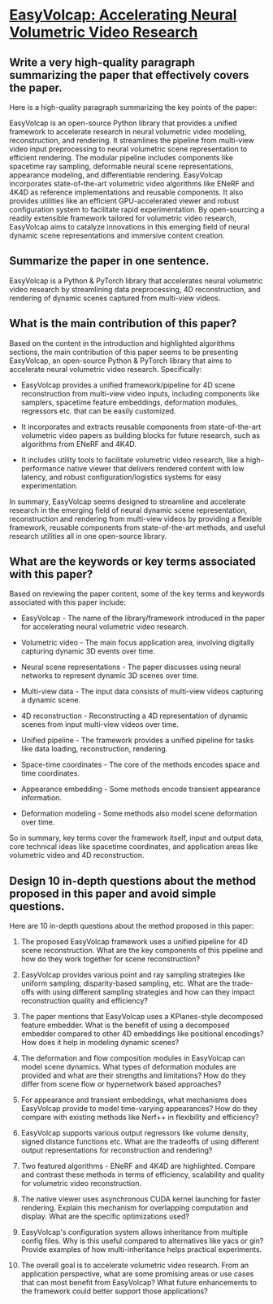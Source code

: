 # [EasyVolcap: Accelerating Neural Volumetric Video Research](https://arxiv.org/abs/2312.06575)

## Write a very high-quality paragraph summarizing the paper that effectively covers the paper.

 Here is a high-quality paragraph summarizing the key points of the paper:

EasyVolcap is an open-source Python library that provides a unified framework to accelerate research in neural volumetric video modeling, reconstruction, and rendering. It streamlines the pipeline from multi-view video input preprocessing to neural volumetric scene representation to efficient rendering. The modular pipeline includes components like spacetime ray sampling, deformable neural scene representations, appearance modeling, and differentiable rendering. EasyVolcap incorporates state-of-the-art volumetric video algorithms like ENeRF and 4K4D as reference implementations and reusable components. It also provides utilities like an efficient GPU-accelerated viewer and robust configuration system to facilitate rapid experimentation. By open-sourcing a readily extensible framework tailored for volumetric video research, EasyVolcap aims to catalyze innovations in this emerging field of neural dynamic scene representations and immersive content creation.


## Summarize the paper in one sentence.

 EasyVolcap is a Python & PyTorch library that accelerates neural volumetric video research by streamlining data preprocessing, 4D reconstruction, and rendering of dynamic scenes captured from multi-view videos.


## What is the main contribution of this paper?

 Based on the content in the introduction and highlighted algorithms sections, the main contribution of this paper seems to be presenting EasyVolcap, an open-source Python & PyTorch library that aims to accelerate neural volumetric video research. Specifically:

- EasyVolcap provides a unified framework/pipeline for 4D scene reconstruction from multi-view video inputs, including components like samplers, spacetime feature embeddings, deformation modules, regressors etc. that can be easily customized.

- It incorporates and extracts reusable components from state-of-the-art volumetric video papers as building blocks for future research, such as algorithms from ENeRF and 4K4D.

- It includes utility tools to facilitate volumetric video research, like a high-performance native viewer that delivers rendered content with low latency, and robust configuration/logistics systems for easy experimentation. 

In summary, EasyVolcap seems designed to streamline and accelerate research in the emerging field of neural dynamic scene representation, reconstruction and rendering from multi-view videos by providing a flexible framework, reusable components from state-of-the-art methods, and useful research utilities all in one open-source library.


## What are the keywords or key terms associated with this paper?

 Based on reviewing the paper content, some of the key terms and keywords associated with this paper include:

- EasyVolcap - The name of the library/framework introduced in the paper for accelerating neural volumetric video research.

- Volumetric video - The main focus application area, involving digitally capturing dynamic 3D events over time.

- Neural scene representations - The paper discusses using neural networks to represent dynamic 3D scenes over time.

- Multi-view data - The input data consists of multi-view videos capturing a dynamic scene.

- 4D reconstruction - Reconstructing a 4D representation of dynamic scenes from input multi-view videos over time.  

- Unified pipeline - The framework provides a unified pipeline for tasks like data loading, reconstruction, rendering.

- Space-time coordinates - The core of the methods encodes space and time coordinates.

- Appearance embedding - Some methods encode transient appearance information.

- Deformation modeling - Some methods also model scene deformation over time.

So in summary, key terms cover the framework itself, input and output data, core technical ideas like spacetime coordinates, and application areas like volumetric video and 4D reconstruction.


## Design 10 in-depth questions about the method proposed in this paper and avoid simple questions.

 Here are 10 in-depth questions about the method proposed in this paper:

1. The proposed EasyVolcap framework uses a unified pipeline for 4D scene reconstruction. What are the key components of this pipeline and how do they work together for scene reconstruction?

2. EasyVolcap provides various point and ray sampling strategies like uniform sampling, disparity-based sampling, etc. What are the trade-offs with using different sampling strategies and how can they impact reconstruction quality and efficiency?  

3. The paper mentions that EasyVolcap uses a KPlanes-style decomposed feature embedder. What is the benefit of using a decomposed embedder compared to other 4D embeddings like positional encodings? How does it help in modeling dynamic scenes?

4. The deformation and flow composition modules in EasyVolcap can model scene dynamics. What types of deformation modules are provided and what are their strengths and limitations? How do they differ from scene flow or hypernetwork based approaches?

5. For appearance and transient embeddings, what mechanisms does EasyVolcap provide to model time-varying appearances? How do they compare with existing methods like Nerf++ in flexibility and efficiency?  

6. EasyVolcap supports various output regressors like volume density, signed distance functions etc. What are the tradeoffs of using different output representations for reconstruction and rendering?

7. Two featured algorithms - ENeRF and 4K4D are highlighted. Compare and contrast these methods in terms of efficiency, scalability and quality for volumetric video reconstruction. 

8. The native viewer uses asynchronous CUDA kernel launching for faster rendering. Explain this mechanism for overlapping computation and display. What are the specific optimizations used?

9. EasyVolcap's configuration system allows inheritance from multiple config files. Why is this useful compared to alternatives like yacs or gin? Provide examples of how multi-inheritance helps practical experiments.  

10. The overall goal is to accelerate volumetric video research. From an application perspective, what are some promising areas or use cases that can most benefit from EasyVolcap? What future enhancements to the framework could better support those applications?

